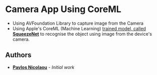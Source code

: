 # Camera App Using CoreML

* Using AVFoundation Library to capture image from the Camera
* Using Apple's CoreML (Machine Learning) [trained model, called **SqueezeNet**](https://developer.apple.com/machine-learning/) to recognise the object using image from the device's camera.

## Authors

* **[Pavlos Nicolaou](https://github.com/p4vlos)** - *Initial work*
